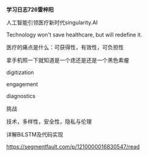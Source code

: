 **学习日志726雷梓阳**

人工智能引领医疗新时代singularity.AI

Technology won't save healthcare, but will redefine it.



医疗的痛点是什么：可获得性，有效性，可负担性

拿手机照一下就知道是一个痣还是还是一个黑色素瘤

digitization

engagement

diagnostics

挑战

技术，多样性，安全性，隐私与伦理

详解BiLSTM及代码实现

https://segmentfault.com/p/1210000016830547/read

